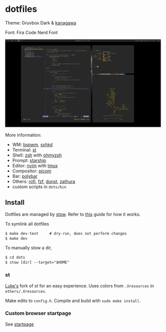 # dotfiles

Theme: Gruvbox Dark & [kanagawa](https://github.com/rebelot/kanagawa.nvim)

Font: Fira Code Nerd Font

<p align="center">
<img src="./assets/ss.png"/>
</p>

More information:
- WM: [bspwm](https://github.com/baskerville/bspwm), [sxhkd](https://github.com/baskerville/sxhkd)
- Terminal: [st](#st)
- Shell: [zsh](https://www.zsh.org) with [ohmyzsh](https://github.com/ohmyzsh/ohmyzsh)
- Prompt: [starship](https://github.com/starship/starship)
- Editor: [nvim](https://github.com/neovim/neovim/) with [tmux](https://github.com/tmux/tmux)
- Compositor: [picom](https://github.com/yshui/picom)
- Bar: [polybar](https://github.com/polybar/polybar/)
- Others: [rofi](https://github.com/davatorium/rofi), [fzf](https://github.com/junegunn/fzf), [dunst](https://github.com/dunst-project/dunst), [zathura](https://github.com/pwmt/zathura)
- custom scripts in `dots/bin`

## Install

Dotfiles are managed by [stow](https://www.gnu.org/software/stow/). Refer to
[this](http://brandon.invergo.net/news/2012-05-26-using-gnu-stow-to-manage-your-dotfiles.html) guide for how it works.

To symlink all dotfiles
```
$ make dev-test     # dry-run, does not perform changes
$ make dev
```

To manually stow a dir,
```
$ cd dots
$ stow [dir] --target="$HOME"
```

### st
[Luke's](https://github.com/LukeSmithxyz/st) fork of st for an easy experience. Uses colors from `.Xresources` in `others/.Xresources`.

Make edits to `config.h`. Compile and build with `sudo make install`.

### Custom browser startpage
See [startpage](https://github.com/kennethcheo/startpage)

